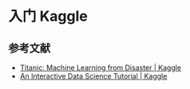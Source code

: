 # 入门 Kaggle

## 参考文献

- [Titanic: Machine Learning from Disaster | Kaggle](https://www.kaggle.com/c/titanic)
- [An Interactive Data Science Tutorial | Kaggle](https://www.kaggle.com/helgejo/an-interactive-data-science-tutorial/notebook)